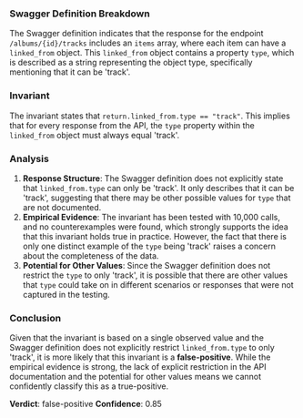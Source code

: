 ### Swagger Definition Breakdown
The Swagger definition indicates that the response for the endpoint `/albums/{id}/tracks` includes an `items` array, where each item can have a `linked_from` object. This `linked_from` object contains a property `type`, which is described as a string representing the object type, specifically mentioning that it can be 'track'. 

### Invariant
The invariant states that `return.linked_from.type == "track"`. This implies that for every response from the API, the `type` property within the `linked_from` object must always equal 'track'. 

### Analysis
1. **Response Structure**: The Swagger definition does not explicitly state that `linked_from.type` can only be 'track'. It only describes that it can be 'track', suggesting that there may be other possible values for `type` that are not documented.
2. **Empirical Evidence**: The invariant has been tested with 10,000 calls, and no counterexamples were found, which strongly supports the idea that this invariant holds true in practice. However, the fact that there is only one distinct example of the `type` being 'track' raises a concern about the completeness of the data.
3. **Potential for Other Values**: Since the Swagger definition does not restrict the `type` to only 'track', it is possible that there are other values that `type` could take on in different scenarios or responses that were not captured in the testing.

### Conclusion
Given that the invariant is based on a single observed value and the Swagger definition does not explicitly restrict `linked_from.type` to only 'track', it is more likely that this invariant is a **false-positive**. While the empirical evidence is strong, the lack of explicit restriction in the API documentation and the potential for other values means we cannot confidently classify this as a true-positive. 

**Verdict**: false-positive
**Confidence**: 0.85
